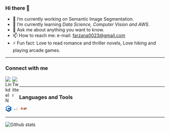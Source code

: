 ### Hi there 👋

- 🔭 I’m currently working on Semantic Image Segmentation.
- 🌱 I’m currently learning _Data Science, Computer Vision and AWS_.
- 💬 Ask me about anything you want to know.
- 📫 How to reach me: e-mail: farzana0023@gmail.com
- ⚡ Fun fact: Love to read romance and thriller novels, Love hiking and playing arcade games. 

---
### Connect with me
<a target="_blank" href="https://www.linkedin.com/in/farzana-eva/">
  <img align="left" alt="LinkdeIN" width="22px" src="https://github.com/WaylonWalker/WaylonWalker/blob/main/icon/linkedin.png?raw=true" />
</a>
<a target="_blank" href="https://twitter.com/IamFarZanaEva">
  <img align="left" alt="Twitter" width="22px" src="https://github.com/WaylonWalker/WaylonWalker/blob/main/icon/twitter.png?raw=true" />
</a>
<br />

---
### Languages and Tools
<code><img height="20" src="https://raw.githubusercontent.com/github/explore/80688e429a7d4ef2fca1e82350fe8e3517d3494d/topics/cpp/cpp.png"></code>
<code><img height="20" src="https://raw.githubusercontent.com/github/explore/80688e429a7d4ef2fca1e82350fe8e3517d3494d/topics/mysql/mysql.png"></code>
<code><img height="20" src="https://raw.githubusercontent.com/github/explore/80688e429a7d4ef2fca1e82350fe8e3517d3494d/topics/git/git.png"></code>

---
![Github stats](https://github-readme-stats.vercel.app/api?username=FarzanaEva)
<br/>

<!--
**FarzanaEva/FarzanaEva** is a ✨ _special_ ✨ repository because its `README.md` (this file) appears on your GitHub profile.

Here are some ideas to get you started:

- 🔭 I’m currently working on 
- 🌱 I’m currently learning 
- 💬 Ask me about 
- 📫 How to reach me: 
- ⚡ Fun fact: 
-->
